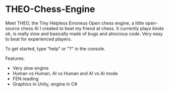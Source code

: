 # THEO-Chess-Engine
Meet THEO, the Tiny Helpless Erroneus Open chess engine, a little open-source chess AI I created to beat my friend at chess.
It currently plays kinda ok, is really slow and basically made of bugs and atrocious code. Very easy to beat for experienced players.

To get started, type "help" or "?" in the console.

Features:
  - Very slow engine
  - Human vs Human, AI vs Human and AI vs AI mode
  - FEN reading
  - Graphics in Unity, engine in C#
